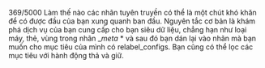 369/5000
Làm thế nào các nhãn tuyên truyền có thể là một chút khó khăn để có được đầu của bạn xung quanh ban đầu. Nguyên tắc cơ bản là khám phá dịch vụ của bạn cung cấp cho bạn siêu dữ liệu, chẳng hạn như loại máy, thẻ, vùng trong nhãn __meta_ * và sau đó bạn dán lại vào nhãn mà bạn muốn cho mục tiêu của mình có relabel_configs. Bạn cũng có thể lọc các mục tiêu với hành động thả và giữ.
